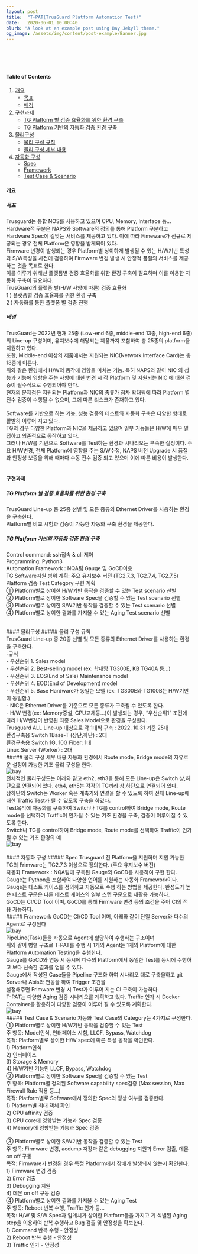 ```yaml
---
layout: post
title:  "T-PAT(TrusGuard Platform Automation Test)"
date:   2020-06-01 10:00:40
blurb: "A look at an example post using Bay Jekyll theme."
og_image: /assets/img/content/post-example/Banner.jpg
---
```


<br />
<br />

<br />


#### Table of Contents
1. [개요](#개요)
    * [목표](#목표)
    * [배경](#배경)
2. [구현과제](#구현과제)
    * [TG Platform 별 검증 효율화를 위한 환경 구축](#TG-Platform-별-검증-효율화를-위한-환경-구축)
    * [TG Platform 기반의 자동화 검증 환경 구축](#TG-Platform-기반의-자동화-검증-환경-구축)
3. [물리구성](#물리구성)
    * [물리 구성 규칙](#물리-구성-규칙)
    * [물리 구성 세부 내용](#물리-구성-세부-내용)
4. [자동화 구성](#자동화-구성)
    * [Spec](#Spec)
    * [Framework](#Framework)
    * [Test Case & Scenario](Test-Case-&-Scenario)
  
#### 개요
##### 목표
Trusguard는 통합 NOS를 사용하고 있으며 CPU, Memory, Interface 등... Hardware적 구분은 NAPS와 Software적 정의를 통해 Platform 구분하고 Hardware Spec에 걸맞는 서비스를 제공하고 있다. 이에 따라 Fimeware가 신규로 제공되는 경우 전체 Platform은 영향을 받게되어 있다.
<br />
Firmware 변경이 발생되는 경우 Platform별 상이하게 발생될 수 있는 H/W기반 특성과 S/W특성을 사전에 검증하여 Firmware 변경 발생 시 안정적 품질의 서비스를 제공하는 것을 목표로 한다.
<br />
이를 이루기 위해선 플랫폼별 검증 효율화를 위한 환경 구축이 필요하며 이를 이용한 자동화 구축이 필요하다.
<br />
TrusGuard의 플랫폼 별(H/W 사양에 따른) 검증 효율화
<br />
1 ) 플랫폼별 검증 효율화를 위한 환경 구축
<br />
2 ) 자동화를 통한 플랫폼 별 검증 진행
<br />

##### 배경
TrusGuard는 2022년 현재 25종 (Low-end 6종, middle-end 13종, high-end 6종)의 Line-up 구성이며, 유지보수에 해당되는 제품까지 포함하여 총 25종의 platform을 지원하고 있다.
<br />
또한, Middle-end 이상의 제품에서는 지원되는 NIC(Network Interface Card)는 총 18종에 이른다.
<br />
위와 같은 환경에서 H/W의 동작에 영향을 미치는 기능. 특히 NAPS와 같이 NIC 의 성능과 기능에 영향을 주는 사항에 대한 변경 시 각 Platform 및 지원되는 NIC 에 대한 검증이 필수적으로 수행되어야 한다.
<br />
현재의 문제점은 지원되는 Platform과 NIC의 종류가 점차 확대됨에 따라 Platform 별 전수 검증이 수행될 수 없으며, 그에 따른 리스크가 존재하고 있다.
<br />	
Software를 기반으로 하는 기능, 성능 검증의 테스트와 자동화 구축은 다양한 형태로 활발히 이루어 지고 있다. 
<br />
TG의 경우 다양한 Platform과 NIC을 제공하고 있으며 일부 기능들은 H/W에 매우 밀접하고 의존적으로 동작하고 있다. 
<br />
그러나 H/W를 기반으로 Software를 Test하는 환경과 시나리오는 부족한 실정이다. 주요 H/W변경, 전체 Platform에 영향을 주는 S/W수정, NAPS 버전 Upgrade 시 품질과 안정성 보증을 위해 때마다 수동 전수 검증 되고 있으며 이에 따른 비용이 발생한다.
<br />
<br />

#### 구현과제
##### TG Platform 별 검증 효율화를 위한 환경 구축
TrusGuard Line-up 중 25종 선별 및 모든 종류의 Ethernet Driver를 사용하는 환경을 구축한다.
<br />
Platform별 비교 시험과 검증이 가능한 자동화 구축 환경을 제공한다.
<br />

##### TG Platform 기반의 자동화 검증 환경 구축
Control command: ssh접속 & cli 제어
<br />
Programming: Python3
<br />
Automation Framework : NQA팀 Gauge 및 GoCD이용
<br />
TG Software지원 범위 계획: 주요 유지보수 버전 (TG2.7.3, TG2.7.4, TG2.7.5)
<br />
Platform 검증 Test Category 구현 계획
<br />
    ① Platform별로 상이한 H/W기반 동작을 검증할 수 있는 Test scenario 선별
<br />
    ② Platform별로 상이한 Software Spec을 검증할 수 있는 Test scenario 선별
<br />
    ③ Platform별로 상이한 S/W기반 동작을 검증할 수 있는 Test scenario 선별
<br />
    ④ Platform별로 상이한 결과를 가져올 수 있는 Aging Test scenario 선별 
<br />

<br />
#### 물리구성
##### 물리 구성 규칙
<br />
TrusGuard Line-up 중 20종 선별 및 모든 종류의 Ethernet Driver를 사용하는 환경을 구축한다.
<br />
-규칙
<br />
- 우선순위 1. Sales model
<br />
- 우선순위 2. Best-selling model (ex: 학내망 TG300E, KB TG40A 등…)
<br />
- 우선순위 3. EOS(End of Sale) Maintenance model
<br />
- 우선순위 4. EOD(End of Development) model
<br />
- 우선순위 5. Base Hardware가 동일한 모델 (ex: TG300E와 TG100B는 H/W기반이 동일함.)
<br />
- NIC은 Ethernet Driver를 기준으로 모든 종류가 구축될 수 있도록 한다.
<br />
- H/W 변경(ex: Memory증설, CPU교체등…)이 발생되는 경우, “우선순위1” 조건에 따라 H/W변경이 반영된 최종 Sales Model으로 환경을 구성한다.
<br />
Trusguard ALL Line-up 대상으로 각 1대씩 구축 : 2022. 10.31   기준 25대
<br />
환경구축용 Switch 1Base-T (상단,하단) : 2대 
<br />
환경구축용 Switch 1G, 10G Fiber: 1대
<br />
Linux Server (Worker) : 2대
<br />
##### 물리 구성 세부 내용
자동화 환경에서 Route mode, Bridge mode의 자유로운 설정이 가능한 기초 물리 구성을 한다.
<br />
<img src="{{ "/assets/img/content/TPAT/TPAT1.png" | absolute_url }}" alt="bay" class="post-pic"/>
<br />
전체적인 물리구성도는 아래와 같고 eth2, eth3을 통해 모든 Line-up은 Switch 상,하단으로 연결되어 있다. eth4, eth5는 각각의 TG끼리 상,하단으로 연결되어 있다.
<br />
상하단의 Switch는 Worker 혹은 계측기와 연결을 할 수 있도록 하여 전체 Line-up에 대한 Traffic Test가 될 수 있도록 구축을 하였다.
<br />
Test목적에 자동화를 구축하여 Switch나 TG를 control하여 Bridge mode, Route mode를 선택하여 Traffic이 인가될 수 있는 기초 환경을 구축, 검증이 이루어질 수 있도록 한다.
<br />
Switch나 TG를 control하여 Bridge mode, Route mode를 선택하여 Traffic이 인가될 수 있는 기초 환경의 예
<br />
<img src="{{ "/assets/img/content/TPAT/TPAT2.png" | absolute_url }}" alt="bay" class="post-pic"/>
<br />

<br />
#### 자동화 구성
##### Spec
Trusguard 전 Platform을 지원하며 지원 가능한 TG의 Frimware는 TG2.7.3 이상으로 정의한다. (주요 유지보수 버전)
<br />
자동화 Framework : NQA팀에 구축된  Gauge와 GoCD를 사용하여 구현 한다.
<br />
Gauge는 Python을 포함하여 다양한 언어를 지원하는 자동화 Framework이다. 
<br />
Gauge는 테스트 케이스를 정의하고 자동으로 수행 하는 방법을 제공한다. 완성도가 높은 테스트 구문은 다른 테스트 케이스의 일부 스텝 구문으로 재활용 가능하다.
<br />
GoCD는 CI/CD Tool 이며, GoCD를 통해 Firmware 변경 등의 조건을 주어 CI의 적용 가능하다.
<br />
##### Framework
GoCD는 CI/CD Tool 이며,  아래와 같이 단일 Server와 다수의 Agent로 구성된다
<br />
<img src="{{ "/assets/img/content/TPAT/TPAT23.png" | absolute_url }}" alt="bay" class="post-pic"/>
<br />
PipeLine(Task)들을 자동으로 Agent에 할당하여 수행하는 구조이며
<br />
위와 같이 병렬 구조로 T-PAT를 수행 시 1개의 Agent는 1개의 Platform에 대한 Platform Automation Testing을 수행한다. 
<br />
Gauge를 GoCD와 연동 시 동시에 다수의 Platform에서 동일한 Test를 동시에 수행하고 보다 신속한 결과를 얻을 수 있다.
<br />
Gauge에서 작성된 Case들을 Pipeline 구조화 하여 시나리오 대로 구축을하고 git Server나 Abis와 연동을 하여 Trigger 조건을
<br />
설정해주면 Frimware 변경 시 Test가 이루어 지는 CI 구축이 가능하다.  
<br />
T-PAT는 다양한 Aging 검증 시나리오를 계획하고 있다. Traffic 인가 시 Docker Container를 활용하여 다양한 검증이 이루어 질 수 있도록 계획한다.
<br />
<img src="{{ "/assets/img/content/TPAT/TPAT4.png" | absolute_url }}" alt="bay" class="post-pic"/>
<br />
##### Test Case & Scenario
자동화 Test Case의 Category는 4가지로 구성한다.
<br />
① Platform별로 상이한 H/W기반 동작을 검증할 수 있는 Test
<br />
주 항목: Model인식, 인터페이스 시험, LLCF, Bypass, Watchdog
<br />
목적: Platform별로 상이한 H/W spec에 따른 특성 동작을 확인한다.
<br />
1) Platform인식
<br />
2) 인터페이스
<br />
3) Storage & Memory
<br />
4) H/W기반 기능인 LLCF, Bypass, Watchdog
<br />
② Platform별로 상이한 Software Spec을 검증할 수 있는 Test
<br />
주 항목: Platform별 정의된 Software capability spec검증 (Max session, Max Firewall Rule 적용 등…)
<br />
목적: Platform별로 Software에서 정의한 Spec의 정상 여부를 검증한다.
<br />
1) Platform별 최대 객체 확인
<br />
2) CPU affinity 검증
<br />
3) CPU core에 영향받는 기능과 Spec 검증
<br />
4) Memory에 영향받는 기능과 Spec 검증
<br />

<br />
③ Platform별로 상이한 S/W기반 동작을 검증할 수 있는 Test 
<br />
주 항목: Firmware 변경, acdump 저장과 같은 debugging 지원과 Error 검출, 데몬 on off 구동
<br />
목적: Firmware가 변경된 경우 특정 Platform에서 장애가 발생되지 않는지 확인한다.
<br />
1) Firmware 변경 검증
<br />
2) Error 검출
<br />
3) Debugging 지원
<br />
4) 데몬 on off 구동 검증
	
<br />
④ Platform별로 상이한 결과를 가져올 수 있는 Aging Test
<br />
주 항목: Reboot 반복 수행, Traffic 인가 등…
<br />
목적: H/W 및 S/W Spec과 임계치가 상이한 Platform들을 가지고 기 식별된 Aging step을 이용하여 반복 수행하고 Bug 검출 및 안정성을 확보한다.
<br />
1) Command 반복 수행 - 안정성
<br />
2) Reboot 반복 수행 - 안정성
<br />
3) Traffic 인가 - 안정성

<br />

<br />

